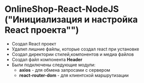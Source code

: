 # OnlineShop-React-NodeJS ("Инициализация и настройка React проекта"")

* Создал React проект
* Удалил лишние файлы, которые создал react при установке
* Создал директории стилей,компонентов и медиа файлов
* Создал файл компонента **Header**
* Были подключены следующие модули:
  * **axios** - для обмена запросами с сервером
  * **react-router-dom** - для клиентской маршрутизации